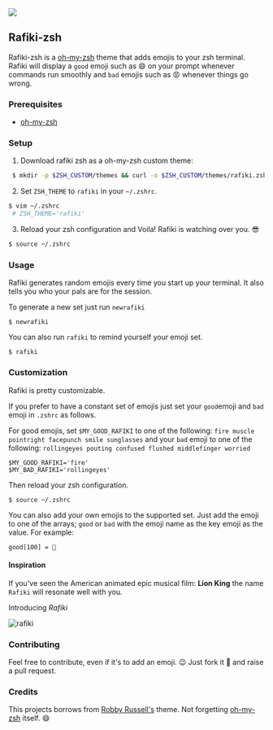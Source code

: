 ![](https://www.dropbox.com/s/u08c2zofducjvh9/rafiki-zsh-2.png?raw=1)

## Rafiki-zsh

Rafiki-zsh is a [oh-my-zsh](https://github.com/robbyrussell/oh-my-zsh) theme that adds emojis to your zsh terminal.
Rafiki will display a `good` emoji such as :smile: on your prompt whenever commands run smoothly and `bad` emojis
such as :rage: whenever things go wrong.


### Prerequisites

* [oh-my-zsh](https://github.com/robbyrussell/oh-my-zsh)

### Setup

1. Download rafiki zsh as a oh-my-zsh custom theme:

```bash
 $ mkdir -p $ZSH_CUSTOM/themes && curl -o $ZSH_CUSTOM/themes/rafiki.zsh-theme https://raw.githubusercontent.com/akabiru/rafiki-zsh/develop/rafiki.zsh-theme
```

2. Set `ZSH_THEME` to `rafiki` in your `~/.zshrc`.

```bash
$ vim ~/.zshrc
 # ZSH_THEME='rafiki'
```

3. Reload your zsh configuration and Voila! Rafiki is watching over you. :sunglasses:

```bash
$ source ~/.zshrc
```
### Usage

Rafiki generates random emojis every time you start up your terminal. It also tells you who your pals are for the session.

To generate a new set just run `newrafiki`

    $ newrafiki

You can also run `rafiki` to remind yourself your emoji set.

    $ rafiki

### Customization

Rafiki is pretty customizable.

If you prefer to have a constant set of emojis just set your `good`emoji and `bad` emoji in `.zshrc` as follows.

For good emojis, set `$MY_GOOD_RAFIKI` to one of the following: `fire muscle pointright facepunch smile sunglasses` and
your `bad` emoji to one of the following: `rollingeyes pouting confused flushed middlefinger worried`

    $MY_GOOD_RAFIKI='fire'
    $MY_BAD_RAFIKI='rollingeyes'

Then reload your zsh configuration.

    $ source ~/.zshrc

You can also add your own emojis to the supported set. Just add the emoji to one of the arrays; `good` or `bad` with the
emoji name as the key emoji as the value. For example:
```
good[100] = 💯
```

#### Inspiration

If you've seen the American animated epic musical film: **Lion King** the name `Rafiki` will resonate well with you.

Introducing _Rafiki_

![rafiki](https://i.imgur.com/mu2h8fs.jpg)

### Contributing

Feel free to contribute, even if it's to add an emoji. :wink: Just fork it :fork_and_knife: and raise a pull request.

### Credits

This projects borrows from [Robby Russell's](https://github.com/robbyrussell/oh-my-zsh/blob/master/themes/robbyrussell.zsh-theme) theme.
Not forgetting [oh-my-zsh](https://github.com/robbyrussell/oh-my-zsh) itself. :smile:

